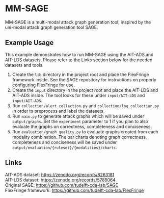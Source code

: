 # MM-SAGE
MM-SAGE is a multi-modal attack graph generation tool, inspired by the uni-modal attack graph generation tool SAGE. 

## Example Usage
This example demonstrates how to run MM-SAGE using the AIT-ADS and AIT-LDS datasets. Please refer to the Links section below for the needed datasets and tools.

1. Create the `lib` directory in the project root and place the FlexFringe framework inside. See the SAGE repository for instructions on properly configuring FlexFringe for use.
2. Create the `input` directory in the project root and place the AIT-LDS and AIT-ADS inside. The tool looks for these under `input/AIT-LDS` and `input/AIT-ADS`.
3. Run  `collection/alert_collection.py` and `collection/log_collection.py` in order to preprocess and label the datasets.
4. Run `main.py` to generate attack graphs which will be saved under `output/graphs`. Set the `experiment` parameter to 1 if you plan to also evaluate the graphs on correctness, completeness and conciseness.
5. Run `evaluation/graph_quality.py` to evaluate graphs created from each modality combination. The bar charts denoting graph correctness, completeness and conciseness will be saved under `output/evaluation/{ruleset}/{modalities}/charts`.

## Links
AIT-ADS dataset: https://zenodo.org/records/8263181 <br>
AIT-LDS dataset: https://zenodo.org/records/5789064 <br>
Original SAGE: https://github.com/tudelft-cda-lab/SAGE <br>
FlexFringe framework: https://github.com/tudelft-cda-lab/FlexFringe
